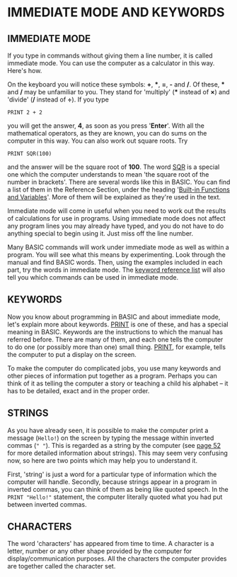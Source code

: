 # IMMEDIATE MODE AND KEYWORDS

## IMMEDIATE MODE
 
If you type in commands without giving them a line number, it is called immediate mode. You can use the computer as a calculator in this way. Here's how.

On the keyboard you will notice these symbols: **+**, **\***, **=**, **-** and **/**. Of these, **\*** and **/** may be unfamiliar to you. They stand for 'multiply' (**\*** instead of **×**) and 'divide' (**/** instead of **÷**). If you type
```
PRINT 2 + 2
```
you will get the answer, **4**, as soon as you press '**Enter**'. With all the mathematical operators, as they are known, you can do sums on the computer in this way. You can also work out square roots. Try
```
PRINT SQR(100)
```
and the answer will be the square root of **100**. The word [SQR](man_fn-sqr.md) is a special one which the computer understands to mean 'the square root of the number in brackets'. There are several words like this in BASIC. You can find a list of them in the Reference Section, under the heading '[Built-in Functions and Variables](man_3-functs.md)'. More of them will be explained as they're used in the text.

Immediate mode will come in useful when you need to work out the results of calculations for use in programs. Using immediate mode does not affect any program lines you may already have typed, and you do not have to do anything special to begin using it. Just miss off the line number.

Many BASIC commands will work under immediate mode as well as within a program. You will see what this means by experimenting. Look through the manual and find BASIC words. Then, using the examples included in each part, try the words in immediate mode. The [keyword reference list](man_3-commands.md) will also tell you which commands can be used in immediate mode.

## KEYWORDS

Now you know about programming in BASIC and about immediate mode, let's explain more about keywords. [PRINT](man_cs-print.md) is one of these, and has a special meaning in BASIC. Keywords are the instructions to which the manual has referred before. There are many of them, and each one tells the computer to do one (or possibly more than one) small thing. [PRINT](man_cs-print.md), for example, tells the computer to put a display on the screen.

To make the computer do complicated jobs, you use many keywords and other pieces of information put together as a program. Perhaps you can think of it as telling the computer a story or teaching a child his alphabet – it has to be detailed, exact and in the proper order.

## STRINGS

As you have already seen, it is possible to make the computer print a message (`Hello!`) on the screen by typing the message within inverted commas (`" "`). This is regarded as a string by the computer (see [page 52](man_2-strings.md) for more detailed information about strings). This may seem very confusing now, so here are two points which may help you to understand it.

First, 'string' is just a word for a particular type of information which the computer will handle. Secondly, because strings appear in a program in inverted commas, you can think of them as being like quoted speech. In the `PRINT "Hello!"` statement, the computer literally quoted what you had put between inverted commas.

## CHARACTERS

The word 'characters' has appeared from time to time. A character is a letter, number or any other shape provided by the computer for display/communication purposes. All the characters the computer provides are together called the character set.